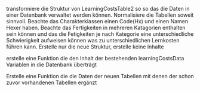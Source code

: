 transformiere die Struktur von LearningCostsTable2 so so das die Daten in einer Datenbank verwaltet werden können. Normalisiere die Tabellen soweit sinnvoll.
Beachte das Charakterklassen einen Code(Hx) und einen Namen Hexer haben.
Beachte das Fertigkeiten in mehreren Katagorien enthalten sein können und das die Fetigkeiten je nach Kategorie eine unterschiedliche Schwierigkeit aufweisen können was zu unterschiedlichen Lernkosten führen kann.
Erstelle nur die neue Struktur, erstelle keine Inhalte


erstelle eine Funktion die den Inhalt der bestehenden learningCostsData Variablen in die Datenbank überträgt

Erstelle eine Funktion die die Daten der neuen Tabellen mit denen der schon zuvor vorhandenen Tabellen ergänzt